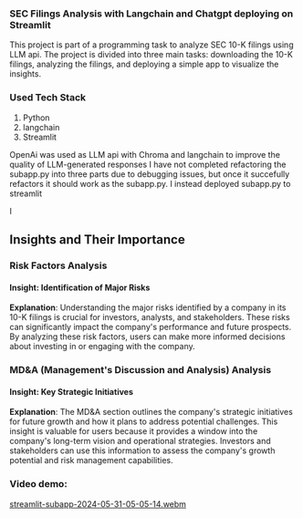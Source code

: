 ### SEC Filings Analysis with Langchain and Chatgpt deploying on Streamlit

This project is part of a programming task to analyze SEC 10-K filings using LLM api. The project is divided into three main tasks: downloading the 10-K filings, analyzing the filings, and deploying a simple app to visualize the insights.

### Used Tech Stack
1. Python
2. langchain
3. Streamlit

OpenAi was used as LLM api with Chroma and langchain to improve the quality of LLM-generated responses 
I have not completed refactoring the subapp.py into three parts due to debugging issues, but once it succefully refactors it should work as 
the subapp.py. I instead deployed subapp.py to streamlit

I 
## Insights and Their Importance

### Risk Factors Analysis

#### Insight: Identification of Major Risks
**Explanation**: Understanding the major risks identified by a company in its 10-K filings is crucial for investors, analysts, and stakeholders. These risks can significantly impact the company's performance and future prospects. By analyzing these risk factors, users can make more informed decisions about investing in or engaging with the company.

### MD&A (Management's Discussion and Analysis) Analysis

#### Insight: Key Strategic Initiatives
**Explanation**: The MD&A section outlines the company's strategic initiatives for future growth and how it plans to address potential challenges. This insight is valuable for users because it provides a window into the company's long-term vision and operational strategies. Investors and stakeholders can use this information to assess the company's growth potential and risk management capabilities.

### Video demo:
[streamlit-subapp-2024-05-31-05-05-14.webm](https://github.com/JeongyeopHan/FintechResearch/assets/133887543/db1908a0-bdce-4c7f-a5a7-01d434ac364e)
